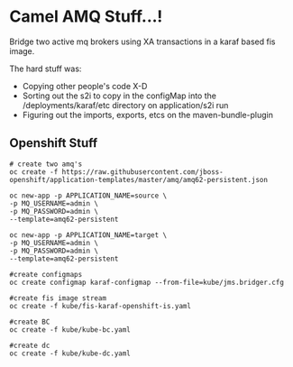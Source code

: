 # Camel AMQ Stuff...!

Bridge two active mq brokers using XA transactions in a karaf based fis image.


The hard stuff was:

- Copying other people's code X-D
- Sorting out the s2i to copy in the configMap into the /deployments/karaf/etc directory on application/s2i run
- Figuring out the imports, exports, etcs on the maven-bundle-plugin

## Openshift Stuff

	# create two amq's
	oc create -f https://raw.githubusercontent.com/jboss-openshift/application-templates/master/amq/amq62-persistent.json

	oc new-app -p APPLICATION_NAME=source \
	-p MQ_USERNAME=admin \
	-p MQ_PASSWORD=admin \
	--template=amq62-persistent

	oc new-app -p APPLICATION_NAME=target \
	-p MQ_USERNAME=admin \
	-p MQ_PASSWORD=admin \
	--template=amq62-persistent

	#create configmaps
	oc create configmap karaf-configmap --from-file=kube/jms.bridger.cfg

	#create fis image stream
	oc create -f kube/fis-karaf-openshift-is.yaml

	#create BC
	oc create -f kube/kube-bc.yaml

	#create dc
	oc create -f kube/kube-dc.yaml	